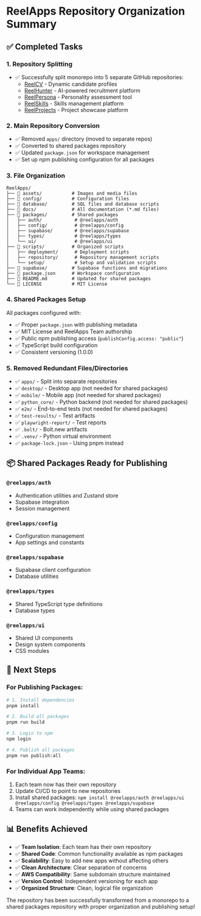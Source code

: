 # ReelApps Repository Organization Summary

## ✅ **Completed Tasks**

### 1. **Repository Splitting**
- ✅ Successfully split monorepo into 5 separate GitHub repositories:
  - [ReelCV](https://github.com/NathiDhliso/ReelCV) - Dynamic candidate profiles
  - [ReelHunter](https://github.com/NathiDhliso/ReelHunter) - AI-powered recruitment platform  
  - [ReelPersona](https://github.com/NathiDhliso/ReelPersona) - Personality assessment tool
  - [ReelSkills](https://github.com/NathiDhliso/ReelSkills) - Skills management platform
  - [ReelProjects](https://github.com/NathiDhliso/ReelProjects) - Project showcase platform

### 2. **Main Repository Conversion**
- ✅ Removed `apps/` directory (moved to separate repos)
- ✅ Converted to shared packages repository
- ✅ Updated `package.json` for workspace management
- ✅ Set up npm publishing configuration for all packages

### 3. **File Organization**
```
ReelApps/
├── 📁 assets/           # Images and media files
├── 📁 config/           # Configuration files
├── 📁 database/         # SQL files and database scripts
├── 📁 docs/             # All documentation (*.md files)
├── 📁 packages/         # Shared packages
│   ├── auth/            # @reelapps/auth
│   ├── config/          # @reelapps/config  
│   ├── supabase/        # @reelapps/supabase
│   ├── types/           # @reelapps/types
│   └── ui/              # @reelapps/ui
├── 📁 scripts/          # Organized scripts
│   ├── deployment/      # Deployment scripts
│   ├── repository/      # Repository management scripts
│   └── setup/           # Setup and validation scripts
├── 📁 supabase/         # Supabase functions and migrations
├── 📄 package.json      # Workspace configuration
├── 📄 README.md         # Updated for shared packages
└── 📄 LICENSE           # MIT License
```

### 4. **Shared Packages Setup**
All packages configured with:
- ✅ Proper `package.json` with publishing metadata
- ✅ MIT License and ReelApps Team authorship
- ✅ Public npm publishing access (`publishConfig.access: "public"`)
- ✅ TypeScript build configuration
- ✅ Consistent versioning (1.0.0)

### 5. **Removed Redundant Files/Directories**
- ✅ `apps/` - Split into separate repositories
- ✅ `desktop/` - Desktop app (not needed for shared packages)
- ✅ `mobile/` - Mobile app (not needed for shared packages)
- ✅ `python_core/` - Python backend (not needed for shared packages)
- ✅ `e2e/` - End-to-end tests (not needed for shared packages)
- ✅ `test-results/` - Test artifacts
- ✅ `playwright-report/` - Test reports
- ✅ `.bolt/` - Bolt.new artifacts
- ✅ `.venv/` - Python virtual environment
- ✅ `package-lock.json` - Using pnpm instead

## 📦 **Shared Packages Ready for Publishing**

### `@reelapps/auth`
- Authentication utilities and Zustand store
- Supabase integration
- Session management

### `@reelapps/config`  
- Configuration management
- App settings and constants

### `@reelapps/supabase`
- Supabase client configuration
- Database utilities

### `@reelapps/types`
- Shared TypeScript type definitions
- Database types

### `@reelapps/ui`
- Shared UI components
- Design system components
- CSS modules

## 🚀 **Next Steps**

### For Publishing Packages:
```bash
# 1. Install dependencies
pnpm install

# 2. Build all packages  
pnpm run build

# 3. Login to npm
npm login

# 4. Publish all packages
pnpm run publish:all
```

### For Individual App Teams:
1. Each team now has their own repository
2. Update CI/CD to point to new repositories
3. Install shared packages: `npm install @reelapps/auth @reelapps/ui @reelapps/config @reelapps/types @reelapps/supabase`
4. Teams can work independently while using shared packages

## 📊 **Benefits Achieved**

- ✅ **Team Isolation**: Each team has their own repository
- ✅ **Shared Code**: Common functionality available as npm packages
- ✅ **Scalability**: Easy to add new apps without affecting others
- ✅ **Clean Architecture**: Clear separation of concerns
- ✅ **AWS Compatibility**: Same subdomain structure maintained
- ✅ **Version Control**: Independent versioning for each app
- ✅ **Organized Structure**: Clean, logical file organization

The repository has been successfully transformed from a monorepo to a shared packages repository with proper organization and publishing setup! 